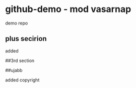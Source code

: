 # github-demo - mod vasarnap
demo repo

## plus secirion
added

##3rd section

##ujabb


added copyright
